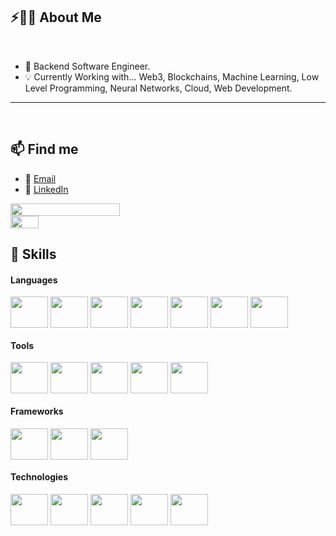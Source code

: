 ## ⚡🙋‍♂️ About Me

</br>

- 🔧 Backend Software Engineer.
- 💡 Currently Working with... Web3, Blockchains, Machine Learning, Low Level Programming, Neural Networks, Cloud, Web Development.


<hr>
</br>

## 📫 Find me
- 📧 [Email](mailto:roberto.fernandino@icloud.com)
- 💼 [LinkedIn](https://www.linkedin.com/in/roberto-fernandino-056013296/?locale=en_US)

<div style="display: flex; flex-direction: column; justify-content: center;">
  <img style="width: 59%; height: 70%;" src="https://github-readme-stats.vercel.app/api?username=roberto-fernandino&show_icons=true&theme=dark">
  <img style="width: 30%; height: 40%;" src="https://github-readme-stats.vercel.app/api/top-langs/?username=roberto-fernandino&theme=dark">
</div>

## 🧰 Skills

#### Languages
<div style="display inline-block">
  
  <img align="center" alt="" height="50" width="60" src="https://cdn.jsdelivr.net/gh/devicons/devicon@latest/icons/rust/rust-original.svg" />        
  <img align="center" alt="" height="50" width="60" src='https://cdn.jsdelivr.net/gh/devicons/devicon/icons/cplusplus/cplusplus-original.svg'>
  <img align="center" alt="" height="50" width="60" src="https://cdn.jsdelivr.net/gh/devicons/devicon@latest/icons/c/c-original.svg" />
  <img align="center" alt="" height="50" width="60"  src="https://cdn.jsdelivr.net/gh/devicons/devicon/icons/python/python-original.svg">
  <img align="center" alt="" height="50" width="60" src="https://cdn.jsdelivr.net/gh/devicons/devicon/icons/html5/html5-original.svg">
  <img align="center" alt="" height="50" width="60" src="https://cdn.jsdelivr.net/gh/devicons/devicon/icons/javascript/javascript-original.svg"> 
  <img align="center" alt="" height="50" width="60" src="https://cdn.jsdelivr.net/gh/devicons/devicon@latest/icons/bash/bash-plain.svg" />
                 
</div>

#### Tools

<div style="display inline-block">
  <img align="center" alt="" height="50" width="60" src='https://cdn.jsdelivr.net/gh/devicons/devicon/icons/typescript/typescript-original.svg'>
  <img align="center" alt="" height="50" width="60" src='https://cdn.jsdelivr.net/gh/devicons/devicon/icons/git/git-plain.svg'>
  <img align="center" alt="" height="50" width="60" src='https://cdn.jsdelivr.net/gh/devicons/devicon/icons/markdown/markdown-original.svg'>
  <img align="center" alt="" height="50" width="60" src="https://cdn.jsdelivr.net/gh/devicons/devicon@latest/icons/amazonwebservices/amazonwebservices-original-wordmark.svg" /> 
  <img align="center" alt="" height="50" width="60" src="https://cdn.jsdelivr.net/gh/devicons/devicon@latest/icons/arduino/arduino-original-wordmark.svg" />
                 
</div>

#### Frameworks

<div style="display inline-block">
  <img align="center" alt="" height="50" width="60" src='https://cdn.jsdelivr.net/gh/devicons/devicon/icons/django/django-plain-wordmark.svg'>
  <img align="center" alt="" height="50" width="60" src='https://cdn.jsdelivr.net/gh/devicons/devicon/icons/react/react-original.svg'>
  <img align="center" alt="" height="50" width="60" src="https://cdn.jsdelivr.net/gh/devicons/devicon@latest/icons/vuejs/vuejs-original.svg" />
          
</div>

#### Technologies

<div style="display inline-block">
<img align="center" alt="" height="50" width="60" src='https://cdn.jsdelivr.net/gh/devicons/devicon/icons/linux/linux-original.svg'>
  <img align="center" alt="" height="50" width="60" src='https://cdn.jsdelivr.net/gh/devicons/devicon/icons/postgresql/postgresql-original.svg'>
  <img align="center" alt="" height="50" width="60" src='https://cdn.jsdelivr.net/gh/devicons/devicon/icons/mysql/mysql-original.svg'>
  <img align="center" alt="" height="50" width="60" src='https://cdn.jsdelivr.net/gh/devicons/devicon/icons/redis/redis-original.svg'>
  <img align="center" alt="" height="50" width="60" src='https://cdn.jsdelivr.net/gh/devicons/devicon/icons/docker/docker-original.svg'>
</div>
